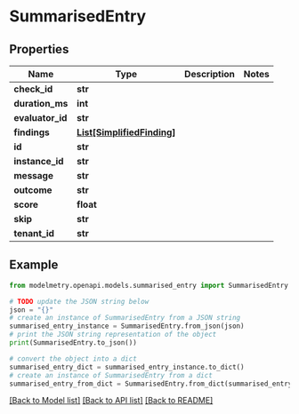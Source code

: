 # SummarisedEntry


## Properties

Name | Type | Description | Notes
------------ | ------------- | ------------- | -------------
**check_id** | **str** |  | 
**duration_ms** | **int** |  | 
**evaluator_id** | **str** |  | 
**findings** | [**List[SimplifiedFinding]**](SimplifiedFinding.md) |  | 
**id** | **str** |  | 
**instance_id** | **str** |  | 
**message** | **str** |  | 
**outcome** | **str** |  | 
**score** | **float** |  | 
**skip** | **str** |  | 
**tenant_id** | **str** |  | 

## Example

```python
from modelmetry.openapi.models.summarised_entry import SummarisedEntry

# TODO update the JSON string below
json = "{}"
# create an instance of SummarisedEntry from a JSON string
summarised_entry_instance = SummarisedEntry.from_json(json)
# print the JSON string representation of the object
print(SummarisedEntry.to_json())

# convert the object into a dict
summarised_entry_dict = summarised_entry_instance.to_dict()
# create an instance of SummarisedEntry from a dict
summarised_entry_from_dict = SummarisedEntry.from_dict(summarised_entry_dict)
```
[[Back to Model list]](../README.md#documentation-for-models) [[Back to API list]](../README.md#documentation-for-api-endpoints) [[Back to README]](../README.md)


